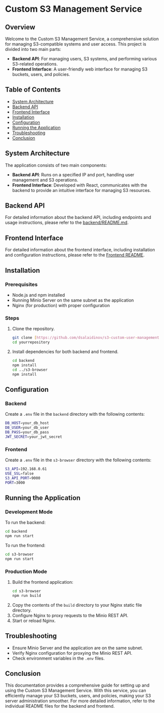 # Custom S3 Management Service

## Overview
Welcome to the Custom S3 Management Service, a comprehensive solution for managing S3-compatible systems and user access. This project is divided into two main parts:
- **Backend API**: For managing users, S3 systems, and performing various S3-related operations.
- **Frontend Interface**: A user-friendly web interface for managing S3 buckets, users, and policies.

## Table of Contents
- [System Architecture](#system-architecture)
- [Backend API](#backend-api)
- [Frontend Interface](#frontend-interface)
- [Installation](#installation)
- [Configuration](#configuration)
- [Running the Application](#running-the-application)
- [Troubleshooting](#troubleshooting)
- [Conclusion](#conclusion)

## System Architecture
The application consists of two main components:

- **Backend API**: Runs on a specified IP and port, handling user management and S3 operations.
- **Frontend Interface**: Developed with React, communicates with the backend to provide an intuitive interface for managing S3 resources.

## Backend API
For detailed information about the backend API, including endpoints and usage instructions, please refer to the [backend/README.md](https://github.com/dsalaidinov/s3-custom-user-management/tree/backend?tab=readme-ov-file).

## Frontend Interface
For detailed information about the frontend interface, including installation and configuration instructions, please refer to the [Frontend README](https://github.com/dsalaidinov/s3-custom-user-management/tree/s3-browser?tab=readme-ov-file).

## Installation
### Prerequisites
- Node.js and npm installed
- Running Minio Server on the same subnet as the application
- Nginx (for production) with proper configuration

### Steps
1. Clone the repository.
    ```sh
    git clone [https://github.com/dsalaidinov/s3-custom-user-management.git]
    cd yourrepository
    ```
2. Install dependencies for both backend and frontend.
    ```sh
    cd backend
    npm install
    cd ../s3-browser
    npm install
    ```

## Configuration
### Backend
Create a `.env` file in the `backend` directory with the following contents:
```sh
DB_HOST=your_db_host
DB_USER=your_db_user
DB_PASS=your_db_pass
JWT_SECRET=your_jwt_secret
```

### Frontend
Create a `.env` file in the `s3-browser` directory with the following contents:
```sh
S3_API=192.168.0.61
USE_SSL=false
S3_API_PORT=9000
PORT=3000
```

## Running the Application
### Development Mode
To run the backend:
```sh
cd backend
npm run start
```
To run the frontend:
```sh
cd s3-browser
npm run start
```

### Production Mode
1. Build the frontend application:
    ```sh
    cd s3-browser
    npm run build
    ```
2. Copy the contents of the `build` directory to your Nginx static file directory.
3. Configure Nginx to proxy requests to the Minio REST API.
4. Start or reload Nginx.

## Troubleshooting
- Ensure Minio Server and the application are on the same subnet.
- Verify Nginx configuration for proxying the Minio REST API.
- Check environment variables in the `.env` files.

## Conclusion
This documentation provides a comprehensive guide for setting up and using the Custom S3 Management Service. With this service, you can efficiently manage your S3 buckets, users, and policies, making your S3 server administration smoother. For more detailed information, refer to the individual README files for the backend and frontend.
